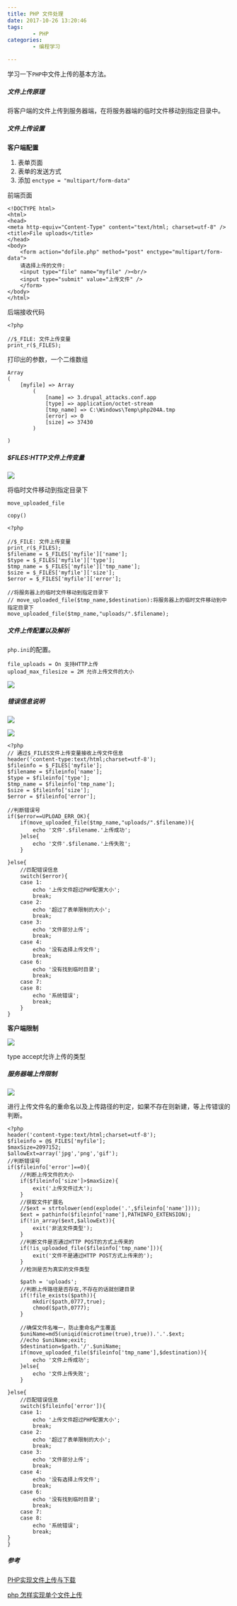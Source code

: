 ```yaml
---
title: PHP 文件处理
date: 2017-10-26 13:20:46
tags:
		- PHP
categories:
		- 编程学习

---
```


学习一下`PHP`中文件上传的基本方法。

<!-- more -->

##### 文件上传原理

将客户端的文件上传到服务器端，在将服务器端的临时文件移动到指定目录中。

##### 文件上传设置

__客户端配置__

1. 表单页面
2. 表单的发送方式
3. 添加 `enctype = "multipart/form-data"`


前端页面

	<!DOCTYPE html>
	<html>
	<head>
	<meta http-equiv="Content-Type" content="text/html; charset=utf-8" />
	<title>File uploads</title>
	</head>
	<body>
	    <form action="dofile.php" method="post" enctype="multipart/form-data">
	    请选择上传的文件:
	    <input type="file" name="myfile" /><br/>
	    <input type="submit" value="上传文件" />
	    </form>
	</body>
	</html>

后端接收代码

	<?php

	//$_FILE: 文件上传变量
	print_r($_FILES);


打印出的参数，一个二维数组

	Array
	(
	    [myfile] => Array
	        (
	            [name] => 3.drupal_attacks.conf.app
	            [type] => application/octet-stream
	            [tmp_name] => C:\Windows\Temp\php204A.tmp
	            [error] => 0
	            [size] => 37430
	        )
	
	)


##### $FILES:HTTP文件上传变量

![](https://image-1258195556.cos.ap-shanghai.myqcloud.com/qiniu/17-10-25/27422064.jpg)

将临时文件移动到指定目录下

`move_uploaded_file`

`copy()`

	<?php
	
	//$_FILE: 文件上传变量
	print_r($_FILES);
	$filename = $_FILES['myfile']['name'];
	$type = $_FILES['myfile']['type'];
	$tmp_name = $_FILES['myfile']['tmp_name'];
	$size = $_FILES['myfile']['size'];
	$error = $_FILES['myfile']['error'];
	
	//将服务器上的临时文件移动到指定目录下
	// move_uploaded_file($tmp_name,$destination):将服务器上的临时文件移动到中指定目录下
	move_uploaded_file($tmp_name,"uploads/".$filename);

##### 文件上传配置以及解析

`php.ini`的配置。

	file_uploads = On 支持HTTP上传
	upload_max_filesize = 2M 允许上传文件的大小
	
![](https://image-1258195556.cos.ap-shanghai.myqcloud.com/qiniu/17-10-25/89389181.jpg)

##### 错误信息说明

![](https://image-1258195556.cos.ap-shanghai.myqcloud.com/qiniu/17-10-25/50712806.jpg)

![](https://image-1258195556.cos.ap-shanghai.myqcloud.com/qiniu/17-10-25/90170854.jpg)

	<?php
	// 通过$_FILES文件上传变量接收上传文件信息
	header('content-type:text/html;charset=utf-8');
	$fileinfo = $_FILES['myfile'];
	$filename = $fileinfo['name'];
	$type = $fileinfo['type'];
	$tmp_name = $fileinfo['tmp_name'];
	$size = $fileinfo['size'];
	$error = $fileinfo['error'];
	
	//判断错误号
	if($error==UPLOAD_ERR_OK){
	    if(move_uploaded_file($tmp_name,"uploads/".$filename)){
	        echo '文件'.$filename.'上传成功';
	    }else{
	        echo '文件'.$filename.'上传失败';
	    }
	    
	}else{
	    //匹配错误信息
	    switch($error){
	    case 1:
	        echo '上传文件超过PHP配置大小';
	        break;
	    case 2:
	        echo '超过了表单限制的大小';
	        break;
	    case 3:
	        echo '文件部分上传';
	        break;
	    case 4:
	        echo '没有选择上传文件';
	        break;
	    case 6:
	        echo '没有找到临时目录';
	        break;
	    case 7:
	    case 8:
	        echo '系统错误';
	        break;
	    }  
	}

__客户端限制__

![](https://image-1258195556.cos.ap-shanghai.myqcloud.com/qiniu/17-10-25/34019909.jpg)

type accept允许上传的类型

##### 服务器端上传限制

![](https://image-1258195556.cos.ap-shanghai.myqcloud.com/qiniu/17-10-25/73731988.jpg)

进行上传文件名的重命名以及上传路径的判定，如果不存在则新建，等上传错误的判断。

	<?php
	header('content-type:text/html;charset=utf-8');
	$fileinfo = @$_FILES['myfile'];
	$maxSize=2097152;
	$allowExt=array('jpg','png','gif');
	//判断错误号
	if($fileinfo['error']==0){
	    //判断上传文件的大小
	    if($fileinfo['size']>$maxSize){
	        exit('上传文件过大');
	    }
	    //获取文件扩展名
	    //$ext = strtolower(end(explode('.',$fileinfo['name'])));
	    $ext = pathinfo($fileinfo['name'],PATHINFO_EXTENSION);
	    if(!in_array($ext,$allowExt)){
	        exit('非法文件类型');
	    }
	    //判断文件是否通过HTTP POST的方式上传来的
	    if(!is_uploaded_file($fileinfo['tmp_name'])){
	        exit('文件不是通过HTTP POST方式上传来的');
	    }
	    //检测是否为真实的文件类型
	    
	    $path = 'uploads';
	    //判断上传路径是否存在,不存在的话就创建目录
	    if(!file_exists($path)){
	        mkdir($path,0777,true);
	        chmod($path,0777);
	    }
	    
	    //确保文件名唯一，防止重命名产生覆盖
	    $uniName=md5(uniqid(microtime(true),true)).'.'.$ext;
	    //echo $uniName;exit;
	    $destination=$path.'/'.$uniName;
	    if(move_uploaded_file($fileinfo['tmp_name'],$destination)){
	        echo '文件上传成功';
	    }else{
	        echo '文件上传失败';
	    }
	    
	}else{
	    //匹配错误信息
	    switch($fileinfo['error']){
	    case 1:
	        echo '上传文件超过PHP配置大小';
	        break;
	    case 2:
	        echo '超过了表单限制的大小';
	        break;
	    case 3:
	        echo '文件部分上传';
	        break;
	    case 4:
	        echo '没有选择上传文件';
	        break;
	    case 6:
	        echo '没有找到临时目录';
	        break;
	    case 7:
	    case 8:
	        echo '系统错误';
	        break;
	}
	}


##### 参考

[PHP实现文件上传与下载](http://www.imooc.com/learn/219)

[php 怎样实现单个文件上传](http://blog.csdn.net/u012275531/article/details/16802127)

